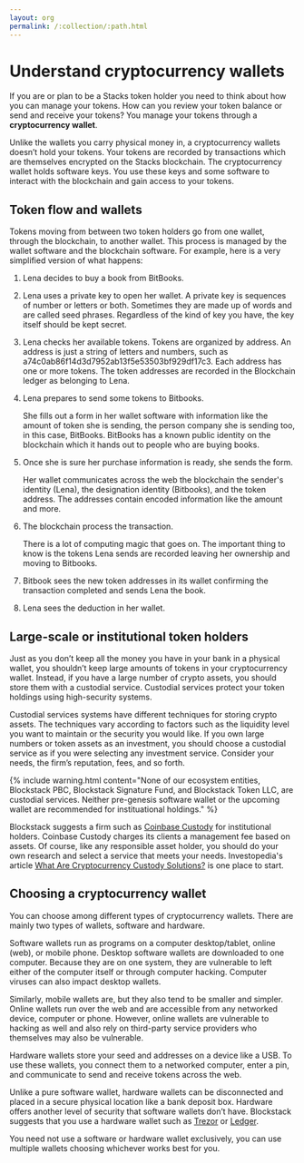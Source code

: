```yaml
---
layout: org
permalink: /:collection/:path.html
---
```

# Understand cryptocurrency wallets

If you are or plan to be a Stacks token holder you need to think about how you
can manage your tokens. How can you review your token balance or send and
receive your tokens? You manage your tokens through a **cryptocurrency wallet**.

Unlike the wallets you carry physical money in, a cryptocurrency wallets doesn’t
hold your tokens. Your tokens are recorded by transactions which are themselves
encrypted on the Stacks blockchain. The cryptocurrency wallet holds software
keys. You use these keys and some software to interact with the blockchain and
gain access to your tokens.


## Token flow and wallets

Tokens moving from between two token holders go from one wallet, through the blockchain, to another wallet. This process is managed by the wallet software and the blockchain software. For example, here is a very simplified version of what happens:

1. Lena decides to buy a book from BitBooks.
2. Lena uses a private key to open her wallet.
   A private key is sequences of number or letters or both. Sometimes they are made up of words and are called seed phrases. Regardless of the kind of key you have, the key itself should be kept secret.

3. Lena checks her available tokens.
   Tokens are organized by address. An address is just a string of letters and numbers, such as a74c0ab86f14d3d7952ab13f5e53503bf929df17c3. Each address has one or more tokens. The token addresses are recorded in the Blockchain ledger as belonging to Lena.

3. Lena prepares to send some tokens to Bitbooks.

   She fills out a form in her wallet software with information like the amount of token she is sending, the person company she is sending too, in this case, BitBooks. BitBooks has a known public identity on the blockchain which it hands out to people who are buying books.

4. Once she is sure her purchase information is ready, she sends the form.

   Her wallet communicates across the web the blockchain the sender's identity (Lena), the designation identity (Bitbooks), and the token address. The addresses contain encoded information like the amount and more.

5. The blockchain process the transaction.

   There is a lot of computing magic that goes on. The important thing to know is the tokens Lena sends are recorded leaving her ownership and moving to Bitbooks.

6. Bitbook sees the new token addresses in its wallet confirming the transaction completed and sends Lena the book.
7. Lena sees the deduction in her wallet.

## Large-scale or institutional token holders

Just as you don’t keep all the money you have in your bank in a physical wallet,
you shouldn’t keep large amounts of tokens in your cryptocurrency wallet.
Instead, if you have a large number of crypto assets, you should store them with
a custodial service. Custodial services protect your token holdings using
high-security systems.

Custodial services systems have different techniques for storing crypto assets.
The techniques vary according to factors such as the liquidity level you want to
maintain or the security you would like. If you own large numbers or token
assets as an investment, you should choose a custodial service as if you were
selecting any investment service. Consider your needs, the firm’s reputation,
fees, and so forth.

{% include warning.html content="None of our ecosystem entities, Blockstack PBC,
Blockstack Signature Fund, and Blockstack Token LLC, are custodial services.
Neither pre-genesis software wallet or the upcoming wallet are recommended for
instituational holdings." %}

Blockstack suggests a firm such as [Coinbase
Custody](https://custody.coinbase.com/) for institutional holders. Coinbase
Custody charges its clients a management fee based on assets. Of course, like
any responsible asset holder, you should do your own research and select a
service that meets your needs. Investopedia's article [What Are Cryptocurrency
Custody
Solutions?](https://www.investopedia.com/news/what-are-cryptocurrency-custody-solutions/)
is one place to start.


## Choosing a cryptocurrency wallet

You can choose among different types of cryptocurrency wallets. There are mainly
two types of wallets, software and hardware.

Software wallets run as programs on a computer desktop/tablet, online (web), or
mobile phone. Desktop software wallets are downloaded to one computer. Because
they are on one system, they are vulnerable to left either of the computer
itself or through computer hacking. Computer viruses can also impact desktop
wallets.

Similarly, mobile wallets are, but they also tend to be smaller and simpler.
Online wallets run over the web and are accessible from any networked device,
computer or phone. However, online wallets are vulnerable to hacking as well and
also rely on third-party service providers who themselves may also be
vulnerable.

Hardware wallets store your seed and addresses on a device like a USB. To use
these wallets, you connect them to a networked computer, enter a pin, and
communicate to send and receive tokens across the web.

Unlike a pure software wallet, hardware wallets can be disconnected and placed
in a secure physical location like a bank deposit box. Hardware offers another
level of security that software wallets don’t have. Blockstack suggests that you
use a hardware wallet such as [Trezor](https://trezor.io/) or
[Ledger](https://www.ledger.com/).

You need not use a software or hardware wallet exclusively, you can use multiple
wallets choosing whichever works best for you.
